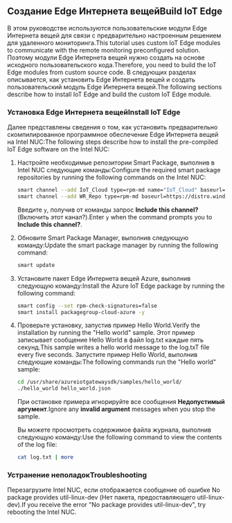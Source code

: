 ## <a name="build-iot-edge"></a><span data-ttu-id="0b254-101">Создание Edge Интернета вещей</span><span class="sxs-lookup"><span data-stu-id="0b254-101">Build IoT Edge</span></span>

<span data-ttu-id="0b254-102">В этом руководстве используются пользовательские модули Edge Интернета вещей для связи с предварительно настроенным решением для удаленного мониторинга.</span><span class="sxs-lookup"><span data-stu-id="0b254-102">This tutorial uses custom IoT Edge modules to communicate with the remote monitoring preconfigured solution.</span></span> <span data-ttu-id="0b254-103">Поэтому модули Edge Интернета вещей нужно создать на основе исходного пользовательского кода.</span><span class="sxs-lookup"><span data-stu-id="0b254-103">Therefore, you need to build the IoT Edge modules from custom source code.</span></span> <span data-ttu-id="0b254-104">В следующих разделах описывается, как установить Edge Интернета вещей и создать пользовательский модуль Edge Интернета вещей.</span><span class="sxs-lookup"><span data-stu-id="0b254-104">The following sections describe how to install IoT Edge and build the custom IoT Edge module.</span></span>

### <a name="install-iot-edge"></a><span data-ttu-id="0b254-105">Установка Edge Интернета вещей</span><span class="sxs-lookup"><span data-stu-id="0b254-105">Install IoT Edge</span></span>

<span data-ttu-id="0b254-106">Далее представлены сведения о том, как установить предварительно скомпилированное программное обеспечение Edge Интернета вещей на Intel NUC:</span><span class="sxs-lookup"><span data-stu-id="0b254-106">The following steps describe how to install the pre-compiled IoT Edge software on the Intel NUC:</span></span>

1. <span data-ttu-id="0b254-107">Настройте необходимые репозитории Smart Package, выполнив в Intel NUC следующие команды:</span><span class="sxs-lookup"><span data-stu-id="0b254-107">Configure the required smart package repositories by running the following commands on the Intel NUC:</span></span>

    ```bash
    smart channel --add IoT_Cloud type=rpm-md name="IoT_Cloud" baseurl=http://iotdk.intel.com/repos/iot-cloud/wrlinux7/rcpl13/ -y
    smart channel --add WR_Repo type=rpm-md baseurl=https://distro.windriver.com/release/idp-3-xt/public_feeds/WR-IDP-3-XT-Intel-Baytrail-public-repo/RCPL13/corei7_64/
    ```

    <span data-ttu-id="0b254-108">Введите `y`, получив от команды запрос **Include this channel?** (Включить этот канал?).</span><span class="sxs-lookup"><span data-stu-id="0b254-108">Enter `y` when the command prompts you to **Include this channel?**.</span></span>

1. <span data-ttu-id="0b254-109">Обновите Smart Package Manager, выполнив следующую команду:</span><span class="sxs-lookup"><span data-stu-id="0b254-109">Update the smart package manager by running the following command:</span></span>

    ```bash
    smart update
    ```

1. <span data-ttu-id="0b254-110">Установите пакет Edge Интернета вещей Azure, выполнив следующую команду:</span><span class="sxs-lookup"><span data-stu-id="0b254-110">Install the Azure IoT Edge package by running the following command:</span></span>

    ```bash
    smart config --set rpm-check-signatures=false
    smart install packagegroup-cloud-azure -y
    ```

1. <span data-ttu-id="0b254-111">Проверьте установку, запустив пример Hello World.</span><span class="sxs-lookup"><span data-stu-id="0b254-111">Verify the installation by running the "Hello world" sample.</span></span> <span data-ttu-id="0b254-112">Этот пример записывает сообщение Hello World в файл log.txt каждые пять секунд.</span><span class="sxs-lookup"><span data-stu-id="0b254-112">This sample writes a hello world message to the log.txT file every five seconds.</span></span> <span data-ttu-id="0b254-113">Запустите пример Hello World, выполнив следующие команды:</span><span class="sxs-lookup"><span data-stu-id="0b254-113">The following commands run the "Hello world" sample:</span></span>

    ```bash
    cd /usr/share/azureiotgatewaysdk/samples/hello_world/
    ./hello_world hello_world.json
    ```

    <span data-ttu-id="0b254-114">При остановке примера игнорируйте все сообщения **Недопустимый аргумент**.</span><span class="sxs-lookup"><span data-stu-id="0b254-114">Ignore any **invalid argument** messages when you stop the sample.</span></span>

    <span data-ttu-id="0b254-115">Вы можете просмотреть содержимое файла журнала, выполнив следующую команду:</span><span class="sxs-lookup"><span data-stu-id="0b254-115">Use the following command to view the contents of the log file:</span></span>

    ```bash
    cat log.txt | more
    ```

### <a name="troubleshooting"></a><span data-ttu-id="0b254-116">Устранение неполадок</span><span class="sxs-lookup"><span data-stu-id="0b254-116">Troubleshooting</span></span>

<span data-ttu-id="0b254-117">Перезагрузите Intel NUC, если отображается сообщение об ошибке No package provides util-linux-dev (Нет пакета, предоставляющего util-linux-dev).</span><span class="sxs-lookup"><span data-stu-id="0b254-117">If you receive the error "No package provides util-linux-dev", try rebooting the Intel NUC.</span></span>
